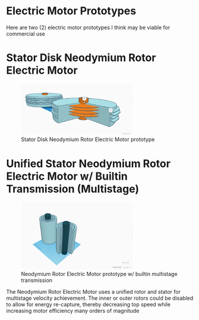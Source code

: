 
Electric Motor Prototypes
===
Here are two (2) electric motor prototypes I think may be viable for commercial use


Stator Disk Neodymium Rotor Electric Motor
===
<figure>
<img src="IMG/001.png" width=300px title>
<figcaption>Stator Disk Neodymium Rotor Electric Motor prototype</figcaption>
</figure>

Unified Stator Neodymium Rotor Electric Motor w/ Builtin Transmission (Multistage)
===
<figure>
<img src="IMG/002.png" width=300px>
<figcaption>Neodymium Rotor Electric Motor prototype w/ builtin multistage transmission</figcaption>
</figure>

The Neodymium Rotor Electric Motor uses a unified rotor and stator for multistage velocity achievement. 
The inner or outer rotors could be disabled to allow for energy re-capture, 
thereby decreasing top speed while increasing motor efficiency many orders of magnitude
